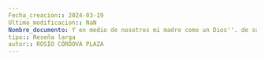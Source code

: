 ```yaml
---
Fecha_creacion:: 2024-03-19
Ultima_modificacion:: NaN
Nombre_documento: Y en medio de nosotros mi madre como un Dios''. de suegras y nueras en una comunidad rural veracruzana
tipo:: Reseña larga
autor:: ROSÍO CÓRDOVA PLAZA
---
```


 

